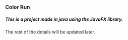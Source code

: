 ### Color Run 

##### This is a project made in java using the JavaFX library.

The rest of the details will be updated later.
